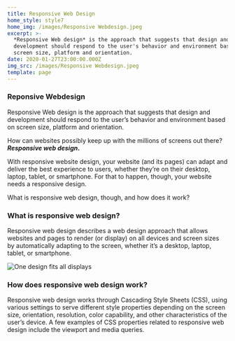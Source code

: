 ```yaml
---
title: Responsive Web Design
home_style: style7
home_img: /images/Responsive Webdesign.jpeg
excerpt: >-
  *Responsive Web design* is the approach that suggests that design and
  development should respond to the user's behavior and environment based on
  screen size, platform and orientation.
date: 2020-01-27T23:00:00.000Z
img_src: /images/Responsive Webdesign.jpeg
template: page
---
```

### Reponsive Webdesign

Responsive Web design is the approach that suggests that design and development should respond to the user’s behavior and environment based on screen size, platform and orientation.

How can websites possibly keep up with the millions of screens out there? ***Responsive web design*.**

With responsive website design, your website (and its pages) can adapt and deliver the best experience to users, whether they’re on their desktop, laptop, tablet, or smartphone. For that to happen, though, your website needs a responsive design.

What is responsive web design, though, and how does it work?

### What is responsive web design?

Responsive web design describes a web design approach that allows websites and pages to render (or display) on all devices and screen sizes by automatically adapting to the screen, whether it’s a desktop, laptop, tablet, or smartphone.

![One design fits all displays](/images/responsive-webdesign-beispiel.png "One design fits all displays: Responsive Webdesign")

### How does responsive web design work?

Responsive web design works through Cascading Style Sheets (CSS), using various settings to serve different style properties depending on the screen size, orientation, resolution, color capability, and other characteristics of the user’s device. A few examples of CSS properties related to responsive web design include the viewport and media queries.
